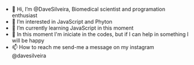 - 👋 Hi, I’m @DaveSilveira, Biomedical scientist and programation enthusiast
- 👀 I’m interested in JavaScript and Phyton
- 🌱 I’m currently learning JavaScript in this moment
- 💞️ In this moment I'm iniciate in the codes, but if I can help in something I will be happy
- 📫 How to reach me send-me a message on my instagram @davesilveira

<!---
DaveSilveira/DaveSilveira is a ✨ special ✨ repository because its `README.md` (this file) appears on your GitHub profile.
You can click the Preview link to take a look at your changes.
--->
